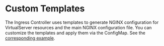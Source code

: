 # Custom Templates

The Ingress Controller uses templates to generate NGINX configuration for VirtualServer resources and the main NGINX configuration file. You can customize the templates and apply them via the ConfigMap. See the [corresponding example](../../examples/custom-templates/README.md).
